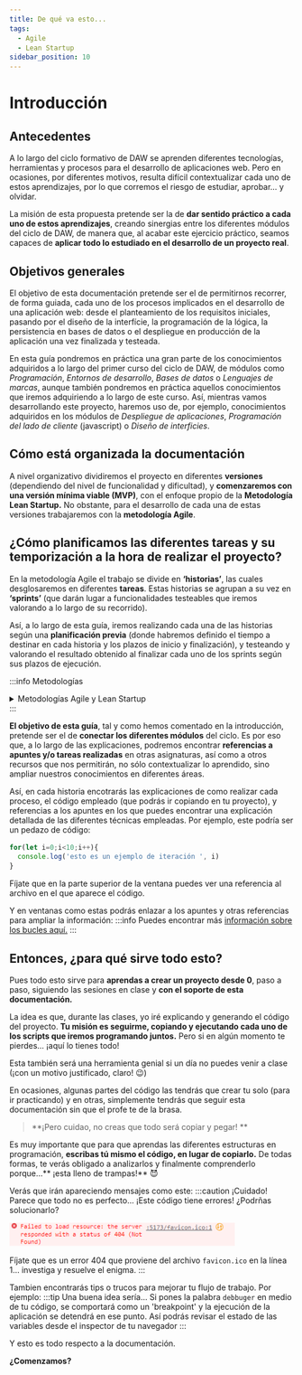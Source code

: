 ```yaml
---
title: De qué va esto...
tags:
  - Agile
  - Lean Startup
sidebar_position: 10
---
```


# Introducción
## Antecedentes
A lo largo del ciclo formativo de DAW se aprenden diferentes tecnologías, herramientas y procesos para el desarrollo de aplicaciones web. Pero en ocasiones, por diferentes motivos, resulta difícil contextualizar cada uno de estos aprendizajes, por lo que corremos el riesgo de estudiar, aprobar… y olvidar.

La misión de esta propuesta pretende ser la de **dar sentido práctico a cada uno de estos aprendizajes**, creando sinergias entre los diferentes módulos del ciclo de DAW, de manera que, al acabar este ejercicio práctico, seamos capaces de **aplicar todo lo estudiado en el desarrollo de un proyecto real**.

## Objetivos generales
El objetivo de esta documentación pretende ser el de permitirnos recorrer, de forma guiada, cada uno de los procesos implicados en el desarrollo de una aplicación web: desde el planteamiento de los requisitos iniciales, pasando por el diseño de la interfície, la programación de la lógica, la persistencia en bases de datos o el despliegue en producción de la aplicación una vez finalizada y testeada. 

En esta guía pondremos en práctica una gran parte de los conocimientos adquiridos a lo largo del primer curso del ciclo de DAW, de módulos como *Programación*, *Entornos de desarrollo*, *Bases de datos* o *Lenguajes de marcas*, aunque también pondremos en práctica aquellos conocimientos que iremos adquiriendo a lo largo de este curso. Así, mientras vamos desarrollando este proyecto, haremos uso de, por ejemplo, conocimientos adquiridos en los módulos de *Despliegue de aplicaciones*, *Programación del lado de cliente* (javascript) o *Diseño de interficies*. 

## Cómo está organizada la documentación
A nivel organizativo dividiremos el proyecto en diferentes **versiones** (dependiendo del nivel de funcionalidad y dificultad), y **comenzaremos con una versión mínima viable (MVP)**, con el enfoque propio de la **Metodología Lean Startup.**
No obstante, para el desarrollo de cada una de estas versiones trabajaremos con la **metodología Agile**.

## ¿Cómo planificamos las diferentes tareas y su temporización a la hora de realizar el proyecto?
En la metodología Agile el trabajo se divide en **‘historias’**, las cuales desglosaremos en diferentes **tareas**. Estas historias se agrupan a su vez en **‘sprints’** (que darán lugar a funcionalidades testeables que iremos valorando a lo largo de su recorrido). 

Así, a lo largo de esta guía, iremos realizando cada una de las historias según una **planificación previa** (donde habremos definido el tiempo a destinar en cada historia y los plazos de inicio y finalización), y testeando y valorando el resultado obtenido al finalizar cada uno de los sprints según sus plazos de ejecución.

:::info Metodologías
<details>
  <summary>Metodologías Agile y Lean Startup</summary>
  <div>
      <h4>Metodología Agile</h4>
      <p>**Metodología Agile:** Un ejemplo de una empresa que utiliza la metodología Agile es Spotify. En este caso, el equipo de desarrollo trabaja en ciclos de dos semanas llamados "sprints" y se centran en la entrega de características en plazos cortos y regulares. También trabajan en colaboración con los clientes y usuarios para obtener retroalimentación y ajustar los requisitos del proyecto a medida que avanzan.</p>
      <h4>Metodología Lean Startup</h4>
      <p>**Metodología Lean Startup:** Un ejemplo de una empresa que utiliza la metodología Lean Startup es Dropbox. En este caso, el equipo de desarrollo creó una versión mínima viable (MVP) de su aplicación de almacenamiento en la nube para probar rápidamente su aceptación en el mercado. Obtuvieron retroalimentación de los clientes de forma temprana y frecuente, lo que les permitió ajustar y mejorar el producto a lo largo del tiempo.</p>
  </div>
</details>
:::






**El objetivo de esta guía**, tal y como hemos comentado en la introducción, pretende ser el de **conectar los diferentes módulos** del ciclo. Es por eso que, a lo largo de las explicaciones, podremos encontrar **referencias a apuntes y/o tareas realizadas** en otras asignaturas, así como a otros recursos que nos permitirán, no sólo contextualizar lo aprendido, sino ampliar nuestros conocimientos en diferentes áreas.

Así, en cada historia encotrarás las explicaciones de como realizar cada proceso, el código empleado (que podrás ir copiando en tu proyecto), y referencias a los apuntes en los que puedes encontrar una explicación detallada de las diferentes técnicas empleadas. Por ejemplo, este podría ser un pedazo de código:

```js title="archivo.js"
for(let i=0;i<10;i++){
  console.log('esto es un ejemplo de iteración ', i)
}
```
Fíjate que en la parte superior de la ventana puedes ver una referencia al archivo en el que aparece el código.

Y en ventanas como estas podrás enlazar a los apuntes y otras referencias para ampliar la información:
:::info
Puedes encontrar más [información sobre los bucles aquí.](https://lenguajejs.com/javascript/introduccion/bucles/)
:::

## Entonces, ¿para qué sirve todo esto?
Pues todo esto sirve para **aprendas a crear un proyecto desde 0**, paso a paso, siguiendo las sesiones en clase y **con el soporte de esta documentación.**

La idea es que, durante las clases, yo iré explicando y generando el código del proyecto. **Tu misión es seguirme, copiando y ejecutando cada uno de los scripts que iremos programando juntos.** Pero si en algún momento te pierdes... ¡aquí lo tienes todo!

Esta también será una herramienta genial si un día no puedes venir a clase (¡con un motivo justificado, claro! 😉)

En ocasiones, algunas partes del código las tendrás que crear tu solo (para ir practicando) y en otras, simplemente tendrás que seguir esta documentación sin que el profe te de la brasa.


> **¡Pero cuidao, no creas que todo será copiar y pegar! **



Es muy importante que para que aprendas las diferentes estructuras en programación, **escribas tú mismo el código, en lugar de copiarlo.**
De todas formas, te verás obligado a analizarlos y finalmente comprenderlo porque...** ¡esta lleno de trampas!** 😈 

Verás que irán apareciendo mensajes como este:
:::caution ¡Cuidado!
Parece que todo no es perfecto... ¡Este código tiene errores! ¿Podrñas solucionarlo? 

![Ejemplo Error](/imagenes/introduccion/introduccion_1_ejemploError.png)

Fíjate que es un error 404 que proviene del archivo `favicon.ico` en la línea 1... investiga y resuelve el enigma. 
:::

Tambien encontrarás tips o trucos para mejorar tu flujo de trabajo. Por ejemplo:
:::tip Una buena idea sería...
Si pones la palabra `debbuger` en medio de tu código, se comportará como un 'breakpoint' y la ejecución de la aplicación se detendrá en ese punto. Así podrás revisar el estado de las variables desde el inspector de tu navegador
:::

Y esto es todo respecto a la documentación.

**¿Comenzamos?**

